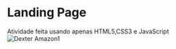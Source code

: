 # Landing Page
Atividade feita usando apenas HTML5,CSS3 e JavaScript  
![Dexter Amazon1](https://user-images.githubusercontent.com/108549505/187309677-b28bbac0-5599-49aa-9784-c0781473fa54.PNG)

